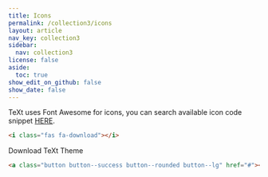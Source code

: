 ```yaml
---
title: Icons
permalink: /collection3/icons
layout: article
nav_key: collection3
sidebar:
  nav: collection3
license: false
aside:
  toc: true
show_edit_on_github: false
show_date: false
---
```


TeXt uses Font Awesome for icons, you can search available icon code snippet [HERE](https://fontawesome.com/icons?d=gallery&q=donw&m=free).

<i class="fas fa-download"></i>

```html
<i class="fas fa-download"></i>
```

<div class="button button--success button--rounded button--lg"><i class="fas fa-download"></i> Download TeXt Theme</div>

```html
<a class="button button--success button--rounded button--lg" href="#"><i class="fas fa-download"></i> Download TeXt Theme</a>
```
